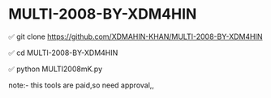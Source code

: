 # MULTI-2008-BY-XDM4HIN


✅ git clone https://github.com/XDMAHIN-KHAN/MULTI-2008-BY-XDM4HIN

✅ cd MULTI-2008-BY-XDM4HIN

✅ python MULTI2008mK.py

note:- this tools are paid,so need approval,,
